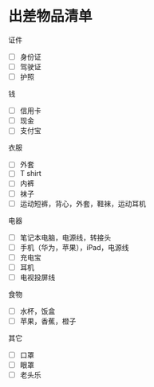 # 出差物品清单

证件

- [ ]  身份证
- [ ]  驾驶证
- [ ]  护照

钱

- [ ]  信用卡
- [ ]  现金
- [ ]  支付宝

衣服

- [ ]  外套
- [ ]  T shirt
- [ ]  内裤
- [ ]  袜子
- [ ]  运动短裤，背心，外套，鞋袜，运动耳机

电器

- [ ]  笔记本电脑，电源线，转接头
- [ ]  手机（华为，苹果），iPad，电源线
- [ ]  充电宝
- [ ]  耳机
- [ ]  电视投屏线

食物

- [ ]  水杯，饭盒
- [ ]  苹果，香蕉，橙子

其它

- [ ]  口罩
- [ ]  眼罩
- [ ]  老头乐